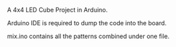 A 4x4 LED Cube Project in Arduino.

Arduino IDE is required to dump the code into the board.

mix.ino contains all the patterns combined under one file.
